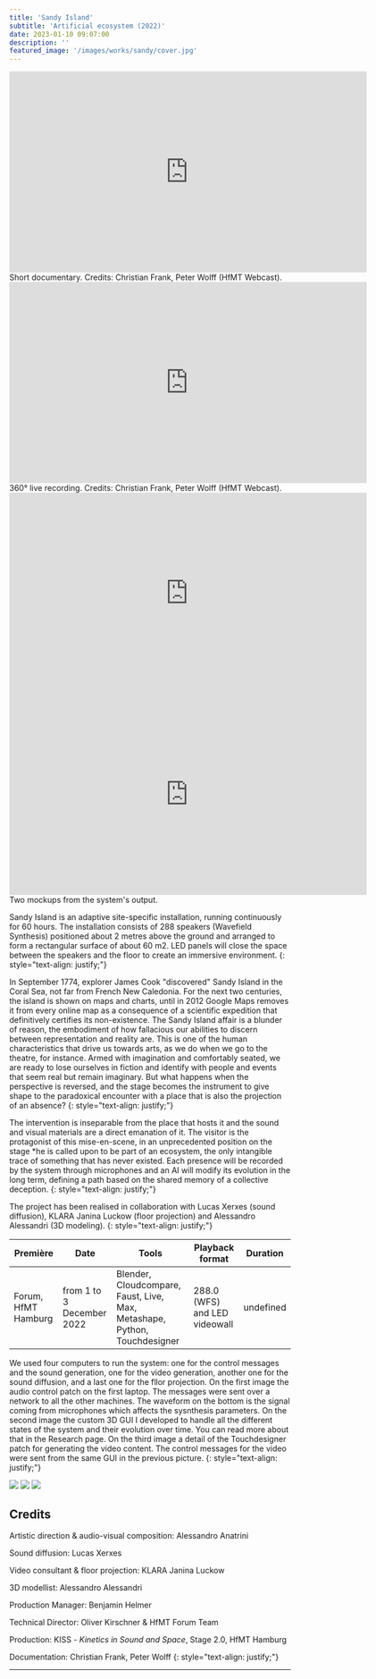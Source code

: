 ```yaml
---
title: 'Sandy Island'
subtitle: 'Artificial ecosystem (2022)'
date: 2023-01-10 09:07:00
description: ''
featured_image: '/images/works/sandy/cover.jpg'
---
```


<iframe width="640" height="360" src="https://www.youtube.com/embed/nzZBNiAqRdA" title="YouTube video player" frameborder="0" allow="accelerometer; autoplay; clipboard-write; encrypted-media; gyroscope; picture-in-picture; web-share" allowfullscreen></iframe>
Short documentary. Credits: Christian Frank, Peter Wolff (HfMT Webcast).

<iframe width="640" height="360" src="https://www.youtube.com/embed/ssg5EA5-Aso" title="YouTube video player" frameborder="0" allow="accelerometer; autoplay; clipboard-write; encrypted-media; gyroscope; picture-in-picture; web-share" allowfullscreen></iframe>
360° live recording. Credits: Christian Frank, Peter Wolff (HfMT Webcast).

<iframe src="https://player.vimeo.com/video/787965537" width="640" height="360" frameborder="0" allowfullscreen></iframe>

<iframe src="https://player.vimeo.com/video/787973035" width="640" height="360" frameborder="0" allowfullscreen></iframe>
Two mockups from the system's output.

Sandy Island is an adaptive site-specific installation, running continuously for 60 hours. The installation consists of 288 speakers (Wavefield Synthesis) positioned about 2 metres above the ground and arranged to form a rectangular surface of about 60 m2. LED panels will close the space between the speakers and the floor to create an immersive environment.
{: style="text-align: justify;"}

In September 1774, explorer James Cook "discovered" Sandy Island in the Coral Sea, not far from French New Caledonia. For the next two centuries, the island is shown on maps and charts, until in 2012 Google Maps removes it from every online map as a consequence of a scientific expedition that definitively certifies its non-existence. 
The Sandy Island affair is a blunder of reason, the embodiment of how fallacious our abilities to discern between representation and reality are.
This is one of the human characteristics that drive us towards arts, as we do when we go to the theatre, for instance. Armed with imagination and comfortably seated, we are ready to lose ourselves in fiction and identify with people and events that seem real but remain imaginary. But what happens when the perspective is reversed, and the stage becomes the instrument to give shape to the paradoxical encounter with a place that is also the projection of an absence?
{: style="text-align: justify;"}

The intervention is inseparable from the place that hosts it and the sound and visual materials are a direct emanation of it. The visitor is the protagonist of this mise-en-scene, in an unprecedented position on the stage *he is called upon to be part of an ecosystem, the only intangible trace of something that has never existed. Each presence will be recorded by the system through microphones and an AI will modify its evolution in the long term, defining a path based on the shared memory of a collective deception.
{: style="text-align: justify;"}

The project has been realised in collaboration with Lucas Xerxes (sound diffusion), KLARA Janina Luckow (floor projection) and Alessandro Alessandri (3D modeling).
{: style="text-align: justify;"}



| Première              | Date                        | Tools                                                                       | Playback format                 | Duration    |
|-----------------------|-----------------------------|-----------------------------------------------------------------------------|---------------------------------|-------------|
| Forum, HfMT Hamburg   | from 1 to 3 December 2022   | Blender, Cloudcompare, Faust, Live, Max, Metashape, Python, Touchdesigner   | 288.0 (WFS) and LED videowall   | undefined   |


We used four computers to run the system: one for the control messages and the sound generation, one for the video generation, another one for the sound diffusion, and a last one for the fllor projection.
On the first image the audio control patch on the first laptop. The messages were sent over a network to all the other machines. The waveform on the bottom is the signal coming from microphones which affects the sysnthesis parameters.
On the second image the custom 3D GUI I developed to handle all the different states of the system and their evolution over time. You can read more about that in the Research page. On the third image a detail of the Touchdesigner patch for generating the video content. The control messages for the video were sent from the same GUI in the previous picture.
{: style="text-align: justify;"}
  

<div class="gallery" data-columns="3">
	<img src="{{site.baseurl}}/images/works/sandy/snippet-1.jpg">
	<img src="{{site.baseurl}}/images/works/sandy/snippet-2.jpg">
	<img src="{{site.baseurl}}/images/works/sandy/snippet-3.jpg">
</div>



## Credits ##

Artistic direction & audio-visual composition: Alessandro Anatrini

Sound diffusion: Lucas Xerxes

Video consultant & floor projection: KLARA Janina Luckow

3D modellist: Alessandro Alessandri

Production Manager: Benjamin Helmer

Technical Director: Oliver Kirschner & HfMT Forum Team

Production: KISS - _Kinetics in Sound and Space_, Stage 2.0, HfMT Hamburg

Documentation: Christian Frank, Peter Wolff
{: style="text-align: justify;"}

---